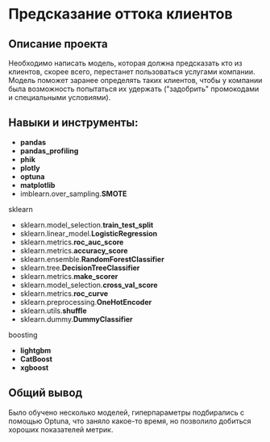 

# Предсказание оттока клиентов

## Описание проекта

Необходимо написать модель, которая должна предсказать кто из клиентов, скорее всего, перестанет пользоваться услугами компании. Модель поможет заранее определять таких клиентов, чтобы у компании была возможность попытаться их удержать ("задобрить" промокодами и специальными условиями).

## Навыки и инструменты:

 - **pandas**
 - **pandas_profiling**
 - **phik**
 - **plotly**
 - **optuna**
 - **matplotlib**
 - imblearn.over_sampling.**SMOTE**

sklearn

 - sklearn.model_selection.**train_test_split**
 - sklearn.linear_model.**LogisticRegression**
 - sklearn.metrics.**roc_auc_score**
 - sklearn.metrics.**accuracy_score**
 - sklearn.ensemble.**RandomForestClassifier**
 - sklearn.tree.**DecisionTreeClassifier**
 - sklearn.metrics.**make_scorer**
 - sklearn.model_selection.**cross_val_score**
 - sklearn.metrics.**roc_curve**
 - sklearn.preprocessing.**OneHotEncoder**
 - sklearn.utils.**shuffle**
 - sklearn.dummy.**DummyClassifier**

boosting

 - **lightgbm**
 - **CatBoost**
 - **xgboost**



## Общий вывод

Было обучено несколько моделей, гиперпараметры подбирались с помощью Optuna, что заняло какое-то время, но позволило добиться хороших показателей метрик.
